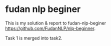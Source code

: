 # fudan nlp beginer

This is my solution & report to fudan-nlp-beginer https://github.com/FudanNLP/nlp-beginner.

Task 1 is merged into task2.
